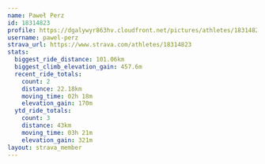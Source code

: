```yaml
---
name: Paweł Perz
id: 18314823
profile: https://dgalywyr863hv.cloudfront.net/pictures/athletes/18314823/5244308/1/large.jpg
username: pawel-perz
strava_url: https://www.strava.com/athletes/18314823
stats:
  biggest_ride_distance: 101.06km
  biggest_climb_elevation_gain: 457.6m
  recent_ride_totals:
    count: 2
    distance: 22.18km
    moving_time: 02h 18m
    elevation_gain: 170m
  ytd_ride_totals:
    count: 3
    distance: 43km
    moving_time: 03h 21m
    elevation_gain: 321m
layout: strava_member
--- 
```

